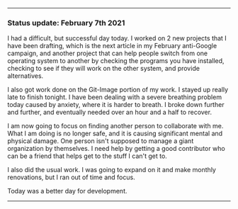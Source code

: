 ***

### Status update: February 7th 2021

I had a difficult, but successful day today. I worked on 2 new projects that I have been drafting, which is the next article in my February anti-Google campaign, and another project that can help people switch from one operating system to another by checking the programs you have installed, checking to see if they will work on the other system, and provide alternatives.

I also got work done on the Git-Image portion of my work. I stayed up really late to finish tonight. I have been dealing with a severe breathing problem today caused by anxiety, where it is harder to breath. I broke down further and further, and eventually needed over an hour and a half to recover.

I am now going to focus on finding another person to collaborate with me. What I am doing is no longer safe, and it is causing significant mental and physical damage. One person isn't supposed to manage a giant organization by themselves. I need help by getting a good contributor who can be a friend that helps get to the stuff I can't get to. 

I also did the usual work. I was going to expand on it and make monthly renovations, but I ran out of time and focus.

Today was a better day for development.
 
***
